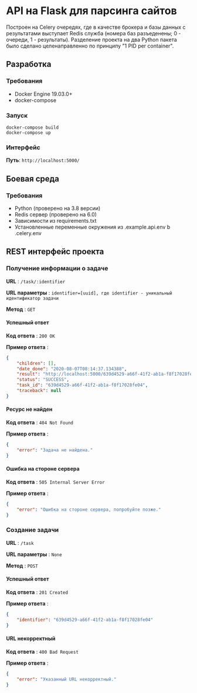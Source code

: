 # API на Flask для парсинга сайтов

Построен на Celery очередях, где в качестве брокера и базы данных с результатами выступает Redis служба (номера баз разъеденены; 0 - очереди, 1 - результаты). Разделение проекта на два Python пакета было сделано целенаправленно по принципу "1 PID per container".

## Разработка

### Требования
* Docker Engine 19.03.0+
* docker-compose

### Запуск
```shell script
docker-compose build
docker-compose up
```

### Интерфейс

**Путь**: `http://localhost:5000/`

## Боевая среда

### Требования
* Python (проверено на 3.8 версии)
* Redis сервер (проверено на 6.0)
* Зависимости из requirements.txt
* Установленные переменные окружения из .example.api.env b .celery.env

## REST интерфейс проекта

### Получение информации о задаче

**URL** : `/task/:identifier`

**URL параметры** : `identifier=[uuid], где identifier - уникальный идентификатор задачи`

**Метод** : `GET`

#### Успешный ответ

**Код ответа** : `200 OK`

**Пример ответа** :

```json
{
    "children": [],
    "date_done": "2020-08-07T08:14:37.134388",
    "result": "http://localhost:5000/639d4529-a66f-41f2-ab1a-f8f17028fe04.tar.gz",
    "status": "SUCCESS",
    "task_id": "639d4529-a66f-41f2-ab1a-f8f17028fe04",
    "traceback": null
}
```

#### Ресурс не найден

**Код ответа** : `404 Not Found`

**Пример ответа** :

```json
{
    "error": "Задача не найдена."
}
```

#### Ошибка на стороне сервера

**Код ответа** : `505 Internal Server Error`

**Пример ответа** :

```json
{
    "error": "Ошибка на стороне сервера, попробуйте позже."
}
```

### Создание задачи

**URL** : `/task`

**URL параметры** : `None`

**Метод** : `POST`

#### Успешный ответ

**Код ответа** : `201 Created`

**Пример ответа** :

```json
{
    "identifier": "639d4529-a66f-41f2-ab1a-f8f17028fe04"
}
```

#### URL некорректный

**Код ответа** : `400 Bad Request`

**Пример ответа** :

```json
{
    "error": "Указанный URL некорректный."
}
```
